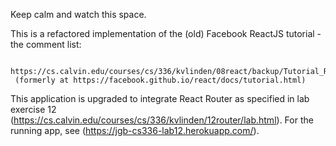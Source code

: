 Keep calm and watch this space.

This is a refactored implementation of the (old) Facebook ReactJS tutorial - the comment list:

     https://cs.calvin.edu/courses/cs/336/kvlinden/08react/backup/Tutorial_React.html
     (formerly at https://facebook.github.io/react/docs/tutorial.html)

This application is upgraded to integrate React Router as specified in lab exercise 12 (https://cs.calvin.edu/courses/cs/336/kvlinden/12router/lab.html). For the running app, see
(https://jgb-cs336-lab12.herokuapp.com/).
